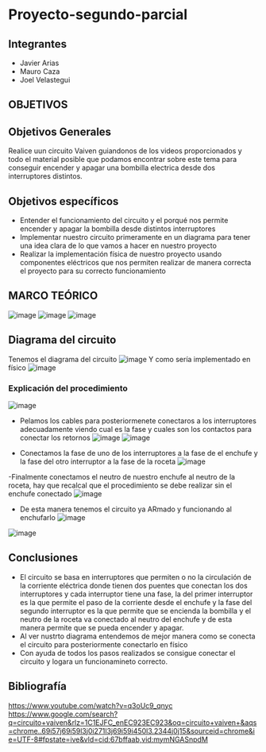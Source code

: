 # Proyecto-segundo-parcial
## Integrantes

- Javier Arias
- Mauro Caza
- Joel Velastegui




##  OBJETIVOS
## Objetivos Generales  

Realice uun circuito Vaiven guiandonos de los videos proporcionados y todo el material posible que podamos encontrar sobre este tema para conseguir encender y apagar una bombilla electrica desde dos interruptores distintos.

## Objetivos específicos

- Entender el funcionamiento del circuito y el porqué nos permite encender y apagar la bombilla desde distintos interruptores
- Implementar nuestro circuito primeramente en un diagrama para tener una idea clara de lo que vamos a hacer en nuestro proyecto
- Realizar la implementación física de nuestro proyecto usando componentes eléctricos que nos permiten realizar de manera correcta el proyecto para su correcto funcionamiento


##  MARCO TEÓRICO
![image](https://user-images.githubusercontent.com/116779906/213501311-262efc0d-f75d-4969-ac17-0985b54c4fd5.png)
![image](https://user-images.githubusercontent.com/116779906/213501513-82ad735d-e415-4785-980f-7c385b0e2bf9.png)
![image](https://user-images.githubusercontent.com/116779906/213501655-a4074a45-c49d-4518-b67f-1be30adb67db.png)


## Diagrama del circuito 

Tenemos el diagrama del circuito 
![image](https://user-images.githubusercontent.com/116779906/213498163-aa38ea49-99b8-4219-b13a-98c72022097c.png)
 Y como sería implementado en físico 
 ![image](https://user-images.githubusercontent.com/116779906/213498274-59aec24d-a682-4704-b264-0a00bbe39d7c.png)


###  Explicación del procedimiento

![image](https://user-images.githubusercontent.com/116779906/213502047-1c4a6a86-460e-44cb-b21e-fc09e6c2cecf.png)

- Pelamos los cables para posteriormenete conectaros a los interruptores adecuadamente viendo cual es la fase y cuales  son los contactos para conectar los retornos 
![image](https://user-images.githubusercontent.com/116779906/213503664-27291d42-9f37-423e-a71e-dabfbe5e8c70.png)
![image](https://user-images.githubusercontent.com/116779906/213503709-0a6f6e0c-0594-4fd4-82f3-06145f47ff10.png)

- Conectamos la fase de uno de los interruptores a la fase de el enchufe y la fase del otro interruptor a la fase de la roceta 
![image](https://user-images.githubusercontent.com/116779906/213503934-fcb724a1-4c1c-4e25-b64e-4b605253a488.png)

-Finalmente  conectamos el neutro de nuestro enchufe al neutro de la roceta, hay que recalcal que el procedimiento se debe realizar sin el enchufe conectado 
![image](https://user-images.githubusercontent.com/116779906/213504232-c5ec8ee8-7365-4f14-8f37-b03df1e6aa9a.png)

- De esta manera tenemos el circuito ya ARmado y funcionando al enchufarlo
![image](https://user-images.githubusercontent.com/116779906/213504368-34e2084c-9ddc-4e0f-a363-792ee4326258.png)

![image](https://user-images.githubusercontent.com/116779906/213504431-5a004cff-bc19-4b19-ae60-27db488c5351.png)




## Conclusiones 

- El circuito se basa en interruptores que  permiten o no la circulación de la corriente eléctrica  donde tienen dos puentes  que conectan los dos interruptores  y cada interruptor tiene una fase, la del primer interruptor es la que permite el paso de la corriente desde el enchufe y la fase del segundo interruptor es la que permite que se encienda la bombilla y el neutro de la roceta va conectado al neutro del enchufe y de esta manera permite que se pueda encender y apagar.
-  Al ver nustrto diagrama entendemos de mejor manera como se conecta el circuito para posteriormente conectarlo en físico
- Con ayuda de todos los pasos realizados se consigue conectar el circuito y logara un funcionamineto correcto.

## Bibliografía 

https://www.youtube.com/watch?v=q3oUc9_qnyc
https://www.google.com/search?q=circuito+vaiven&rlz=1C1EJFC_enEC923EC923&oq=circuito+vaiven+&aqs=chrome..69i57j69i59l3j0i271l3j69i59i450l3.2344j0j15&sourceid=chrome&ie=UTF-8#fpstate=ive&vld=cid:67bffaab,vid:mymNGASnpdM
